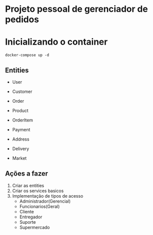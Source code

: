 # Projeto pessoal de gerenciador de pedidos

# Inicializando o container

```
docker-compose up -d
```

## Entities
* User

* Customer

* Order

* Product

* OrderItem

* Payment

* Address

* Delivery

* Market

## Ações a fazer

1) Criar as entities
2) Criar os services basicos
3) Implementação de tipos de acesso
   - Administrador(Gerencial)
   - Funcionarios(Geral)
   - Cliente
   - Entregador
   - Suporte
   - Supermercado
